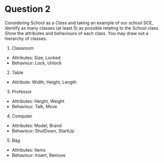 # Question 2

Considering School as a *Class* and taking an example of our school SCE, identify
as many classes (at least 5) as possible relating to the School class. Show the
attributes and behaviours of each class. You may draw out a hierarchy of classes. 

1. Classroom
- Attributes: Size, Locked
- Behaviour: Lock, Unlock

2. Table
- Attribute: Width, Height, Length

3. Professor
- Attributes: Height, Weight
- Behaviour: Talk, Move

4. Computer
- Attributes: Model, Brand
- Behaviour: ShutDown, StartUp

5. Bag
- Attributes: Items
- Behaviour: Insert, Remove

